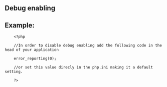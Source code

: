 
Debug enabling
-------

## Example:



	    <?php

		//In order to disable debug enabling add the following code in the head of your application

		error_reporting(0);

		//or set this value direcly in the php.ini making it a default setting.
		
		?>


	